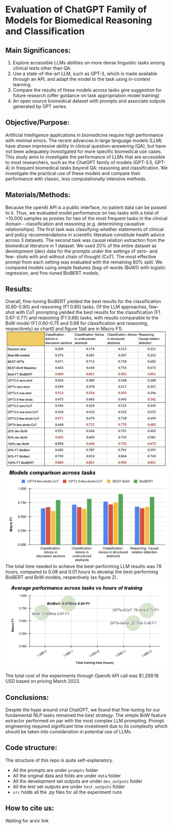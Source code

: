# Evaluation of ChatGPT Family of Models for Biomedical Reasoning and Classification

## Main Significances:

1. Explore accessible LLMs abilities on more dense linguistic tasks among clinical texts other than QA.
2. Use a state-of-the-art LLM, such as GPT-3, which is made available through an API, and adapt the model to the task using in-context learning.
3. Compare the results of these models across tasks give suggestion for future research (offer guidance on task appropriation model training)
4. An open source biomedical dataset with prompts and associate outputs generated by GPT series.

## Objective/Purpose:

Artificial Intelligence applications in biomedicine require high performance with minimal errors. The recent advances in large language models (LLM) have shown impressive ability in clinical question-answering (QA), but have not been adequately investigated for more specific biomedical use cases.  This study aims to investigate the performance of LLMs that are accessible to most researchers, such as the ChatGPT family of models (GPT-3.5, GPT-4) in frequent biomedical tasks beyond QA: reasoning and classification. We investigate the practical use of these models and compare their performance with classic, less computationally intensive methods.

## Materials/Methods:

Because the openAI API is a public interface, no patient data can be passed to it. Thus, we evaluated model performance on two tasks with a total of >10,000 samples as proxies for two of the most frequent tasks in the clinical domain – classification and reasoning (e.g. determining causative relationships). The first task was classifying whether statements of clinical and policy recommendations in scientific literature constitute health advice across 3 datasets. The second task was causal relation extraction from the biomedical literature in 1 dataset. We used 20% of the entire dataset as development (dev) data for the prompts under the settings of zero- and few- shots with and without chain of thought (CoT). The most effective prompt from each setting was evaluated with the remaining 80% split. We compared models using simple features (bag-of-words (BoW)) with logistic regression, and fine-tuned BioBERT models.

## Results:

Overall, fine-tuning BioBERT yielded the best results for the classification (0.80-0.90) and reasoning (F1 0.85) tasks. Of the LLM approaches, few-shot with CoT prompting yielded the best results for the classification (F1 0.67-0.77) and reasoning (F1 0.68) tasks, with results comparable to the BoW model (F1 0.60-0.75 and 0.68 for classification and reasoning, respectively) as chart0 and figure 1(all are in Macro F1).
![chart 0](src/media/chart0.png)
![Figure 1](src/media/figure1.png)
The total time needed to achieve the best-performing LLM results was 78 hours, compared to 0.08 and 0.01 hours to develop the best-performing BioBERT and BoW models, respectively (as figure 2).
![Figure 2](src/media/figure2.png)

The total cost of the experiments through OpenAI API call was $1,299.18 USD based on pricing March 2023.

## Conclusions:

Despite the hype around viral ChatGPT, we found that fine-tuning for our fundamental NLP tasks remained the best strategy. The simple BoW feature extractor performed on par with the most complex LLM prompting. Prompt engineering required significant time investment due to its complexity which should be taken into consideration in potential use of LLMs.

## Code structure:

The structure of this repo is quite self-explanatory.

* All the prompts are under `prompts` folder
* All the original data and folds are under `data` folder
* All the development set outputs are under `dev_outputs` folder
* All the test set outputs are under `test_outputs` folder
* `src` holds all the .py files for all the experiment runs

## How to cite us:

Waiting for arxiv link
